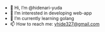 - 👋 Hi, I’m @hidenari-yuda
- 👀 I’m interested in developing web-app
- 🌱 I’m currently learning golang 
- 📫 How to reach me: yhide327@gmail.com

<!---
hidenari-yuda/hidenari-yuda is a ✨ special ✨ repository because its `README.md` (this file) appears on your GitHub profile.
You can click the Preview link to take a look at your changes.
--->

